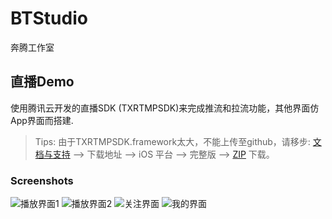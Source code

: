 # BTStudio
奔腾工作室

## 直播Demo

使用腾讯云开发的直播SDK (TXRTMPSDK)来完成推流和拉流功能，其他界面仿App界面而搭建.


> Tips: 由于TXRTMPSDK.framework太大，不能上传至github，请移步: [文档与支持](https://www.qcloud.com/document/product/454/7873#.E4.B8.8B.E8.BD.BD.E5.9C.B0.E5.9D.80) --> 下载地址 --> iOS 平台 --> 完整版 --> [ZIP](http://download-1252463788.cossh.myqcloud.com/RTMPSDKiOS2.0.5.3454.zip) 下载。

### Screenshots
![播放界面1](https://github.com/wz15011015github/BTStudio/blob/LiveBroadcast/LiveForMobile/Resource/play_1.png)
![播放界面2](https://github.com/wz15011015github/BTStudio/blob/LiveBroadcast/LiveForMobile/Resource/play_2.png)
![关注界面](https://github.com/wz15011015github/BTStudio/blob/LiveBroadcast/LiveForMobile/Resource/follow.png)
![我的界面](https://github.com/wz15011015github/BTStudio/blob/LiveBroadcast/LiveForMobile/Resource/mine.png)


